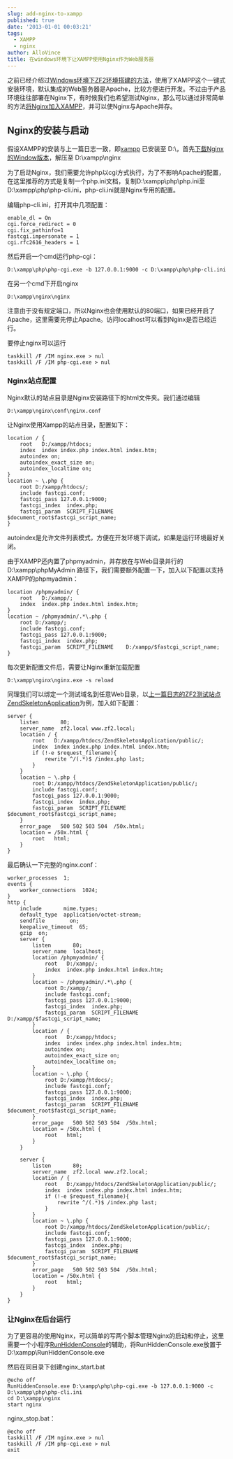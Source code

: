 ```yaml
---
slug: add-nginx-to-xampp
published: true
date: '2013-01-01 00:03:21'
tags:
  - XAMPP
  - nginx
author: AlloVince
title: 在windows环境下让XAMPP使用Nginx作为Web服务器
---
```


之前已经介绍过[Windows环境下ZF2环境搭建的方法](http://avnpc.com/pages/zend-framework-2-installation-for-windows)，使用了XAMPP这个一键式安装环境，默认集成的Web服务器是Apache，比较方便进行开发。不过由于产品环境往往部署在Nginx下，有时候我们也希望测试Nginx，那么可以通过非常简单的方法[将Nginx加入XAMPP](http://avnpc.com/pages/add-nginx-to-xampp)，并可以使Nginx与Apache并存。


## Nginx的安装与启动

假设XAMPP的安装与上一篇日志一致，即[xampp](http://www.apachefriends.org/zh_cn/xampp-windows.html) 已安装至 D:\，首先[下载Nginx的Window版本](http://nginx.org/en/download.html)，解压至 D:\xampp\nginx

为了启动Nginx，我们需要允许php以cgi方式执行，为了不影响Apache的配置，在这里推荐的方式是复制一个php.ini文档，复制D:\xampp\php\php.ini至D:\xampp\php\php-cli.ini，php-cli.ini就是Nginx专用的配置。

编辑php-cli.ini，打开其中几项配置：

```
enable_dl = On
cgi.force_redirect = 0
cgi.fix_pathinfo=1
fastcgi.impersonate = 1
cgi.rfc2616_headers = 1
```

然后开启一个cmd运行php-cgi：

```
D:\xampp\php\php-cgi.exe -b 127.0.0.1:9000 -c D:\xampp\php\php-cli.ini
```

在另一个cmd下开启nginx

```
D:\xampp\nginx\nginx
```

注意由于没有规定端口，所以Nginx也会使用默认的80端口，如果已经开启了Apache，这里需要先停止Apache。访问localhost可以看到Nginx是否已经运行。

要停止nginx可以运行

```
taskkill /F /IM nginx.exe > nul
taskkill /F /IM php-cgi.exe > nul
```


### Nginx站点配置

Nginx默认的站点目录是Nginx安装路径下的html文件夹。我们通过编辑

```
D:\xampp\nginx\conf\nginx.conf
```

让Nginx使用Xampp的站点目录，配置如下：

```
location / {
    root   D:/xampp/htdocs;
    index  index index.php index.html index.htm;
    autoindex on;
    autoindex_exact_size on;
    autoindex_localtime on;
}
location ~ \.php {
    root D:/xampp/htdocs/;
    include fastcgi.conf;
    fastcgi_pass 127.0.0.1:9000;
    fastcgi_index  index.php;
    fastcgi_param  SCRIPT_FILENAME    $document_root$fastcgi_script_name;
}
```


autoindex是允许文件列表模式，方便在开发环境下调试，如果是运行环境最好关闭。

由于XAMPP还内置了phpmyadmin，并存放在与Web目录并行的 D:\xampp\phpMyAdmin 路径下，我们需要额外配置一下，加入以下配置以支持XAMPP的phpmyadmin：

```
location /phpmyadmin/ {
    root   D:/xampp/;
    index  index.php index.html index.htm;
}
location ~ /phpmyadmin/.*\.php {
    root D:/xampp/;
    include fastcgi.conf;
    fastcgi_pass 127.0.0.1:9000;
    fastcgi_index  index.php;
    fastcgi_param  SCRIPT_FILENAME    D:/xampp/$fastcgi_script_name;
}
```


每次更新配置文件后，需要让Nginx重新加载配置

```
D:\xampp\nginx\nginx.exe -s reload
```

同理我们可以绑定一个测试域名到任意Web目录，以[上一篇日志的ZF2测试站点ZendSkeletonApplication](http://avnpc.com/pages/zend-framework-2-installation-for-windows)为例，加入如下配置：

```
server {
    listen       80;
    server_name  zf2.local www.zf2.local;
    location / {
        root   D:/xampp/htdocs/ZendSkeletonApplication/public/;
        index  index index.php index.html index.htm;
        if (!-e $request_filename){
            rewrite ^/(.*)$ /index.php last;
        }
    }
    location ~ \.php {
        root D:/xampp/htdocs/ZendSkeletonApplication/public/;
        include fastcgi.conf;
        fastcgi_pass 127.0.0.1:9000;
        fastcgi_index  index.php;
        fastcgi_param  SCRIPT_FILENAME    $document_root$fastcgi_script_name;
    }
    error_page   500 502 503 504  /50x.html;
    location = /50x.html {
        root   html;
    }
}
```

最后确认一下完整的nginx.conf：

```
worker_processes  1;
events {
    worker_connections  1024;
}
http {
    include       mime.types;
    default_type  application/octet-stream;
    sendfile        on;
    keepalive_timeout  65;
    gzip  on;
    server {
        listen       80;
        server_name  localhost;
        location /phpmyadmin/ {
            root   D:/xampp/;
            index  index.php index.html index.htm;
        }
        location ~ /phpmyadmin/.*\.php {
            root D:/xampp/;
            include fastcgi.conf;
            fastcgi_pass 127.0.0.1:9000;
            fastcgi_index  index.php;
            fastcgi_param  SCRIPT_FILENAME    D:/xampp/$fastcgi_script_name;
        }
        location / {
            root   D:/xampp/htdocs;
            index  index index.php index.html index.htm;
            autoindex on;
            autoindex_exact_size on;
            autoindex_localtime on;
        }
        location ~ \.php {
            root D:/xampp/htdocs/;
            include fastcgi.conf;
            fastcgi_pass 127.0.0.1:9000;
            fastcgi_index  index.php;
            fastcgi_param  SCRIPT_FILENAME    $document_root$fastcgi_script_name;
        }
        error_page   500 502 503 504  /50x.html;
        location = /50x.html {
            root   html;
        }
    }

    server {
        listen       80;
        server_name  zf2.local www.zf2.local;
        location / {
            root   D:/xampp/htdocs/ZendSkeletonApplication/public/;
            index  index index.php index.html index.htm;
            if (!-e $request_filename){
                rewrite ^/(.*)$ /index.php last;
            }
        }
        location ~ \.php {
            root D:/xampp/htdocs/ZendSkeletonApplication/public/;
            include fastcgi.conf;
            fastcgi_pass 127.0.0.1:9000;
            fastcgi_index  index.php;
            fastcgi_param  SCRIPT_FILENAME    $document_root$fastcgi_script_name;
        }
        error_page   500 502 503 504  /50x.html;
        location = /50x.html {
            root   html;
        }
    }
}
```

### 让Nginx在后台运行

为了更容易的使用Nginx，可以简单的写两个脚本管理Nginx的启动和停止，这里需要一个小程序[RunHiddenConsole](https://skydrive.live.com/redir?resid=1E48DF64F8BD957!202)的辅助，将RunHiddenConsole.exe放置于D:\xampp\RunHiddenConsole.exe

然后在同目录下创建nginx_start.bat

```
@echo off
RunHiddenConsole.exe D:\xampp\php\php-cgi.exe -b 127.0.0.1:9000 -c D:\xampp\php\php-cli.ini
cd D:\xampp\nginx
start nginx
```

nginx_stop.bat：

```
@echo off
taskkill /F /IM nginx.exe > nul
taskkill /F /IM php-cgi.exe > nul
exit
```



